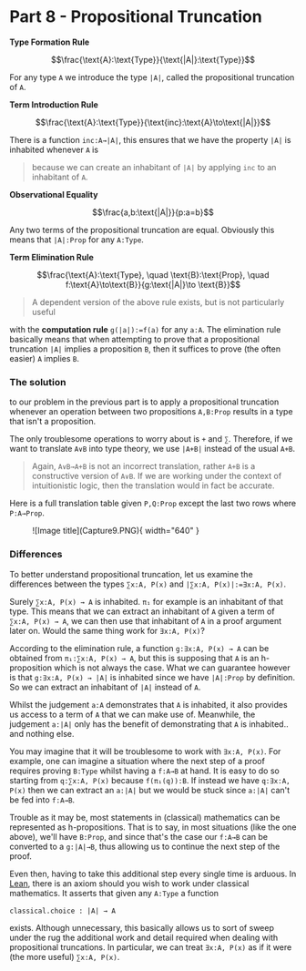 # Part 8 - Propositional Truncation

**Type Formation Rule**

$$\frac{\text{A}:\text{Type}}{\text{|A|}:\text{Type}}$$

For any type `A` we introduce the type `|A|`, called the propositional truncation of `A`. 

**Term Introduction Rule**

$$\frac{\text{A}:\text{Type}}{\text{inc}:\text{A}\to\text{|A|}}$$

There is a function `inc:A→|A|`, this ensures that we have the property `|A|` is inhabited whenever `A` is 

> because we can create an inhabitant of `|A|` by applying `inc` to an inhabitant of `A`. 

**Observational Equality**

$$\frac{a,b:\text{|A|}}{p:a=b}$$

Any two terms of the propositional truncation are equal. Obviously this means that `|A|:Prop` for any `A:Type`.

**Term Elimination Rule**

$$\frac{\text{A}:\text{Type}, \quad \text{B}:\text{Prop}, \quad f:\text{A}\to\text{B}}{g:\text{|A|}\to \text{B}}$$

> A dependent version of the above rule exists, but is not particularly useful

with the **computation rule** `g(|a|):=f(a)` for any `a:A`. The elimination rule basically means that when attempting to prove that a propositional truncation `|A|` implies a proposition `B`, then it suffices to prove (the often easier) `A` implies `B`. 

### The solution

to our problem in the previous part is to apply a propositional truncation whenever an operation between two propositions `A,B:Prop` results in a type that isn't a proposition. 

The only troublesome operations to worry about is `+` and `∑`. Therefore, if we want to translate `A∨B` into type theory, we use `|A+B|` instead of the usual `A+B`. 

> Again, `A∨B→A+B` is not an incorrect translation, rather `A+B` is a constructive version of `A∨B`. If we are working under the context of intuitionistic logic, then the translation would in fact be accurate.

Here is a full translation table given `P,Q:Prop` except the last two rows where `P:A→Prop`.

<figure markdown>
  ![Image title](Capture9.PNG){ width="640" }
</figure>

### Differences

To better understand propositional truncation, let us examine the differences between the types `∑x:A, P(x)` and `|∑x:A, P(x)|:=∃x:A, P(x)`.

Surely `∑x:A, P(x) → A` is inhabited. `π₁` for example is an inhabitant of that type. This means that we can extract an inhabitant of `A` given a term of `∑x:A, P(x) → A`, we can then use that inhabitant of `A` in a proof argument later on. Would the same thing work for `∃x:A, P(x)`?

According to the elimination rule, a function `g:∃x:A, P(x) → A` can be obtained from `π₁:∑x:A, P(x) → A`, but this is supposing that `A` is an h-proposition which is not always the case. What we can guarantee however is that `g:∃x:A, P(x) → |A|` is inhabited since we have `|A|:Prop` by definition. So we can extract an inhabitant of `|A|` instead of `A`. 

Whilst the judgement `a:A` demonstrates that `A` is inhabited, it also provides us access to a term of `A` that we can make use of. Meanwhile, the judgement `a:|A|` only has the benefit of demonstrating that `A` is inhabited.. and nothing else.

You may imagine that it will be troublesome to work with `∃x:A, P(x)`. For example, one can imagine a situation where the next step of a proof requires proving `B:Type` whilst having a `f:A→B` at hand. It is easy to do so starting from `q:∑x:A, P(x)` because `f(π₁(q)):B`. If instead we have `q:∃x:A, P(x)` then we can extract an `a:|A|` but we would be stuck since `a:|A|` can't be fed into `f:A→B`. 

Trouble as it may be, most statements in (classical) mathematics can be represented as h-propositions. That is to say, in most situations (like the one above), we'll have `B:Prop`, and since that's the case our `f:A→B` can be converted to a `g:|A|→B`, thus allowing us to continue the next step of the proof.

Even then, having to take this additional step every single time is arduous. In [Lean](https://leanprover-community.github.io/mathlib_docs/init/classical.html), there is an axiom should you wish to work under classical mathematics. It asserts that given any `A:Type` a function

```
classical.choice : |A| → A
```

exists. Although unnecessary, this basically allows us to sort of sweep under the rug the additional work and detail required when dealing with propositional truncations. In particular, we can treat `∃x:A, P(x)` as if it were (the more useful) `∑x:A, P(x)`. 

